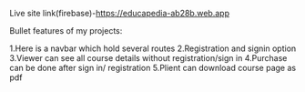 Live site link(firebase)-https://educapedia-ab28b.web.app

Bullet features of my projects:

1.Here is a navbar which hold several routes
2.Registration and signin option
3.Viewer can see all course details without registration/sign in
4.Purchase can be done after sign in/ registration
5.Plient can download course page as pdf
